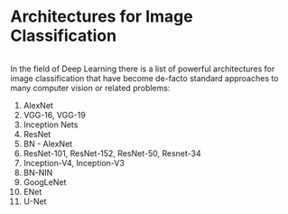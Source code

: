 # Architectures for Image Classification

<p aling="center">
  <img alt="" src="https://lmb.informatik.uni-freiburg.de/people/ronneber/u-net/u-net-architecture.png">
</p>


In the  field of Deep Learning there is a list of powerful architectures for image classification that have become de-facto standard approaches to many  computer vision or related problems:
  1. AlexNet
  2. VGG-16, VGG-19
  3. Inception Nets
  4. ResNet
  5. BN - AlexNet
  6. ResNet-101, ResNet-152, ResNet-50, Resnet-34
  7. Inception-V4, Inception-V3
  8. BN-NIN
  9. GoogLeNet
  10. ENet
  11. U-Net
  
<p aling="center">
  <img alt="" src="https://chaosmail.github.io/images/deep-learning/top1-param.png">
</p>
                                                                                                                           
<p aling="center">
  <img alt="" src="https://cdn-images-1.medium.com/max/1600/1*n16lj3lSkz2miMc_5cvkrA.jpeg">
</p>


